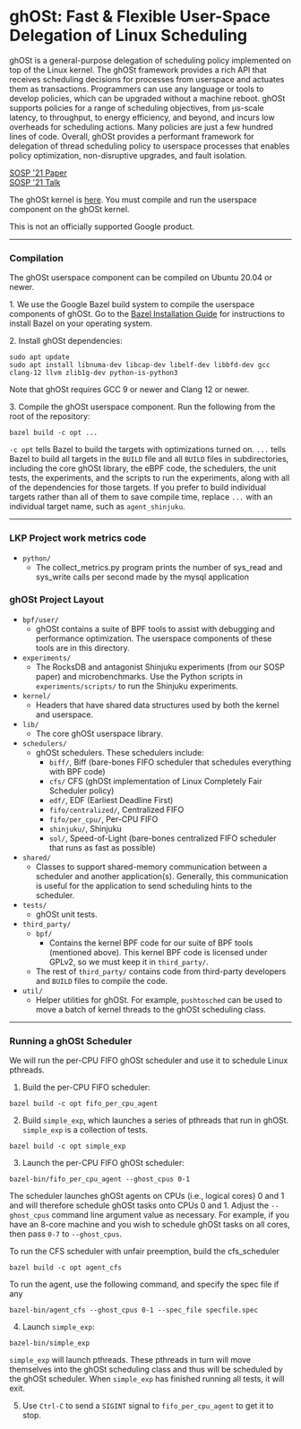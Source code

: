 # ghOSt: Fast &amp; Flexible User-Space Delegation of Linux Scheduling

ghOSt is a general-purpose delegation of scheduling policy implemented on top of
the Linux kernel. The ghOSt framework provides a rich API that receives
scheduling decisions for processes from userspace and actuates them as
transactions. Programmers can use any language or tools to develop policies,
which can be upgraded without a machine reboot. ghOSt supports policies for a
range of scheduling objectives, from µs-scale latency, to throughput, to energy
efficiency, and beyond, and incurs low overheads for scheduling actions. Many
policies are just a few hundred lines of code. Overall, ghOSt provides a
performant framework for delegation of thread scheduling policy to userspace
processes that enables policy optimization, non-disruptive upgrades, and fault
isolation.

[SOSP '21 Paper](https://dl.acm.org/doi/10.1145/3477132.3483542)\
[SOSP '21 Talk](https://youtu.be/j4ABe4dsbIY)

The ghOSt kernel is [here](https://www.github.com/google/ghost-kernel). You must
compile and run the userspace component on the ghOSt kernel.

This is not an officially supported Google product.

---

### Compilation

The ghOSt userspace component can be compiled on Ubuntu 20.04 or newer.

1\. We use the Google Bazel build system to compile the userspace components of
ghOSt. Go to the
[Bazel Installation Guide](https://docs.bazel.build/versions/main/install.html)
for instructions to install Bazel on your operating system.

2\. Install ghOSt dependencies:

```
sudo apt update
sudo apt install libnuma-dev libcap-dev libelf-dev libbfd-dev gcc clang-12 llvm zlib1g-dev python-is-python3
```

Note that ghOSt requires GCC 9 or newer and Clang 12 or newer.

3\. Compile the ghOSt userspace component. Run the following from the root of
the repository:

```
bazel build -c opt ...
```

`-c opt` tells Bazel to build the targets with optimizations turned on. `...`
tells Bazel to build all targets in the `BUILD` file and all `BUILD` files in
subdirectories, including the core ghOSt library, the eBPF code, the schedulers,
the unit tests, the experiments, and the scripts to run the experiments, along
with all of the dependencies for those targets. If you prefer to build
individual targets rather than all of them to save compile time, replace `...`
with an individual target name, such as `agent_shinjuku`.

---
### LKP Project work metrics code

- `python/`
  - The collect_metrics.py program prints the number of sys_read and sys_write calls per second made 
    by the mysql application



### ghOSt Project Layout

- `bpf/user/`
  - ghOSt contains a suite of BPF tools to assist with debugging and performance
    optimization. The userspace components of these tools are in this directory.
- `experiments/`
  - The RocksDB and antagonist Shinjuku experiments (from our SOSP paper) and
    microbenchmarks. Use the Python scripts in `experiments/scripts/` to run the
    Shinjuku experiments.
- `kernel/`
  - Headers that have shared data structures used by both the kernel and
    userspace.
- `lib/`
  - The core ghOSt userspace library.
- `schedulers/`
  - ghOSt schedulers. These schedulers include:
    - `biff/`, Biff (bare-bones FIFO scheduler that schedules everything with
      BPF code)
    - `cfs/` CFS (ghOSt implementation of Linux Completely Fair Scheduler
      policy)
    - `edf/`, EDF (Earliest Deadline First)
    - `fifo/centralized/`, Centralized FIFO
    - `fifo/per_cpu/`, Per-CPU FIFO
    - `shinjuku/`, Shinjuku
    - `sol/`, Speed-of-Light (bare-bones centralized FIFO scheduler that runs as
      fast as possible)
- `shared/`
  - Classes to support shared-memory communication between a scheduler and
    another application(s). Generally, this communication is useful for the
    application to send scheduling hints to the scheduler.
- `tests/`
  - ghOSt unit tests.
- `third_party/`
  - `bpf/`
    - Contains the kernel BPF code for our suite of BPF tools (mentioned above).
      This kernel BPF code is licensed under GPLv2, so we must keep it in
      `third_party/`.
  - The rest of `third_party/` contains code from third-party developers and
    `BUILD` files to compile the code.
- `util/`
  -  Helper utilities for ghOSt. For example, `pushtosched` can be used to move
     a batch of kernel threads to the ghOSt scheduling class.

---

### Running a ghOSt Scheduler

We will run the per-CPU FIFO ghOSt scheduler and use it to schedule Linux
pthreads.

1. Build the per-CPU FIFO scheduler:
```
bazel build -c opt fifo_per_cpu_agent
```

2. Build `simple_exp`, which launches a series of pthreads that run in ghOSt.
`simple_exp` is a collection of tests.
```
bazel build -c opt simple_exp
```

3. Launch the per-CPU FIFO ghOSt scheduler:
```
bazel-bin/fifo_per_cpu_agent --ghost_cpus 0-1
```
The scheduler launches ghOSt agents on CPUs (i.e., logical cores) 0 and 1 and
will therefore schedule ghOSt tasks onto CPUs 0 and 1. Adjust the `--ghost_cpus`
command line argument value as necessary. For example, if you have an 8-core
machine and you wish to schedule ghOSt tasks on all cores, then pass `0-7` to
`--ghost_cpus`.

To run the CFS scheduler with unfair preemption, build the cfs_scheduler

```
bazel build -c opt agent_cfs
```

To run the agent, use the following command, and specify the spec file if any
```
bazel-bin/agent_cfs --ghost_cpus 0-1 --spec_file specfile.spec 
```


4. Launch `simple_exp`:
```
bazel-bin/simple_exp
```
`simple_exp` will launch pthreads. These pthreads in turn will move themselves
into the ghOSt scheduling class and thus will be scheduled by the ghOSt
scheduler. When `simple_exp` has finished running all tests, it will exit.

5. Use `Ctrl-C` to send a `SIGINT` signal to `fifo_per_cpu_agent` to get it to
stop.

